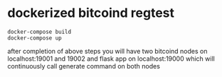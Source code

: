 # dockerized bitcoind regtest

```shell
docker-compose build
docker-compose up
```

after completion of above steps you will have two bitcoind nodes on localhost:19001 and 19002
and flask app on localhost:19000 which will continuously call generate command on both nodes
